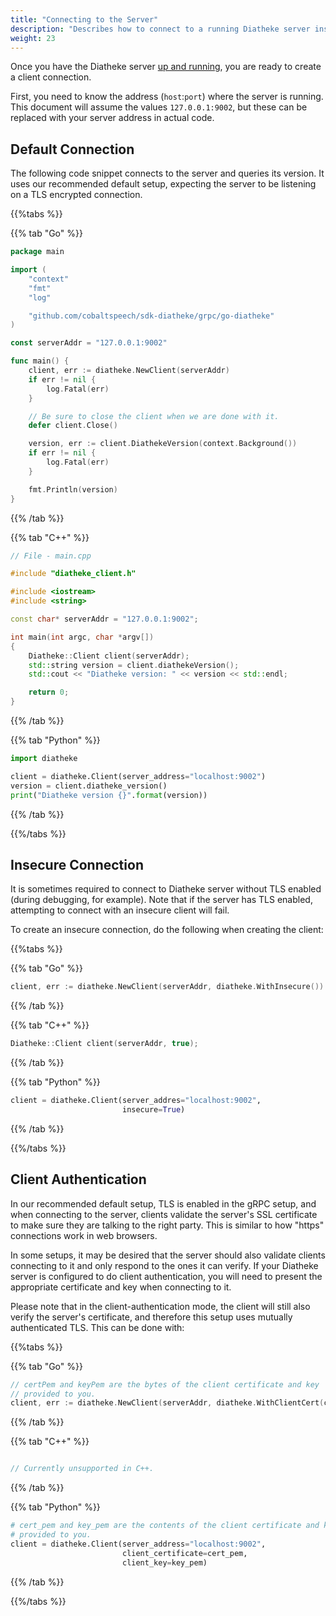 ```yaml
---
title: "Connecting to the Server"
description: "Describes how to connect to a running Diatheke server instance."
weight: 23
---
```


Once you have the Diatheke server [up and running](../../getting-started),
you are ready to create a client connection.

<!--more-->

First, you need to know the address (`host`:`port`) where the server is
running. This document will assume the values `127.0.0.1:9002`, but
these can be replaced with your server address in actual code.

## Default Connection

The following code snippet connects to the server and queries its version.  It uses our recommended 
default setup, expecting the server to be listening on a TLS encrypted connection.

{{%tabs %}}

{{% tab "Go" %}}
``` go
package main

import (
	"context"
	"fmt"
	"log"

	"github.com/cobaltspeech/sdk-diatheke/grpc/go-diatheke"
)

const serverAddr = "127.0.0.1:9002"

func main() {
	client, err := diatheke.NewClient(serverAddr)
	if err != nil {
		log.Fatal(err)
	}

	// Be sure to close the client when we are done with it.
	defer client.Close()

	version, err := client.DiathekeVersion(context.Background())
	if err != nil {
		log.Fatal(err)
	}

	fmt.Println(version)
}
```
{{% /tab %}}

{{% tab "C++" %}}
``` c++
// File - main.cpp

#include "diatheke_client.h"

#include <iostream>
#include <string>

const char* serverAddr = "127.0.0.1:9002";

int main(int argc, char *argv[])
{
	Diatheke::Client client(serverAddr);
	std::string version = client.diathekeVersion();
	std::cout << "Diatheke version: " << version << std::endl;

	return 0;
}

```
{{% /tab %}}

{{% tab "Python" %}}
``` python
import diatheke

client = diatheke.Client(server_address="localhost:9002")
version = client.diatheke_version()
print("Diatheke version {}".format(version))
```
{{% /tab %}}

{{%/tabs %}}


## Insecure Connection

It is sometimes required to connect to Diatheke server without TLS enabled 
(during debugging, for example). Note that if the server has TLS enabled,
attempting to connect with an insecure client will fail.

To create an insecure connection, do the following when creating the client:

{{%tabs %}}

{{% tab "Go" %}}
``` go
client, err := diatheke.NewClient(serverAddr, diatheke.WithInsecure())
```
{{% /tab %}}

{{% tab "C++" %}}
``` c++
Diatheke::Client client(serverAddr, true);
```
{{% /tab %}}

{{% tab "Python" %}}
``` python
client = diatheke.Client(server_addres="localhost:9002",
                         insecure=True)
```
{{% /tab %}}

{{%/tabs %}}

## Client Authentication

In our recommended default setup, TLS is enabled in the gRPC setup, and when
connecting to the server, clients validate the server's SSL certificate to make
sure they are talking to the right party.  This is similar to how "https"
connections work in web browsers.

In some setups, it may be desired that the server should also validate clients
connecting to it and only respond to the ones it can verify. If your Diatheke
server is configured to do client authentication, you will need to present the
appropriate certificate and key when connecting to it.

Please note that in the client-authentication mode, the client will still also
verify the server's certificate, and therefore this setup uses mutually
authenticated TLS. This can be done with:

{{%tabs %}}

{{% tab "Go" %}}
``` go
// certPem and keyPem are the bytes of the client certificate and key
// provided to you.
client, err := diatheke.NewClient(serverAddr, diatheke.WithClientCert(certPem, keyPem))
```
{{% /tab %}}

{{% tab "C++" %}}
``` c++

// Currently unsupported in C++.

```
{{% /tab %}}

{{% tab "Python" %}}
``` python
# cert_pem and key_pem are the contents of the client certificate and key
# provided to you.
client = diatheke.Client(server_address="localhost:9002",
                         client_certificate=cert_pem,
                         client_key=key_pem)
```
{{% /tab %}}

{{%/tabs %}}
